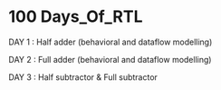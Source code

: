 # 100 Days_Of_RTL


DAY 1 : Half adder (behavioral and dataflow modelling)

DAY 2 : Full adder (behavioral and dataflow modelling) 

DAY 3 : Half subtractor & Full subtractor
